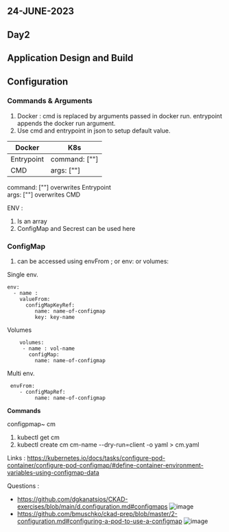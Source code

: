 ## 24-JUNE-2023

## Day2

## Application Design and Build

## Configuration

### Commands & Arguments
 1. Docker : cmd is replaced by arguments passed in docker run. entrypoint appends the docker run argument. 
 2.  Use cmd  and entrypoint in json to setup default value.
 
|Docker|K8s  |
|--|--|
|Entrypoint  | command: [""] |
| CMD | args: [""] |

command: [""] overwrites Entrypoint  
args: [""] overwrites CMD

ENV :
 1. Is an array
 2. ConfigMap and Secrest can be used here

### ConfigMap
1. can be accessed using envFrom ; or env: or volumes: 

   
Single env.

    env:
      - name :
        valueFrom: 
          configMapKeyRef:
             name: name-of-configmap
             key: key-name
          


Volumes 

        volumes:
         - name : vol-name
           configMap:
             name: name-of-configmap

 Multi env.

     envFrom:
        - configMapRef:
             name: name-of-configmap
                     

**Commands**

configpmap~ cm
 1. kubectl get cm
 2. kubectl create cm cm-name --dry-run=client -o yaml > cm.yaml


Links :
https://kubernetes.io/docs/tasks/configure-pod-container/configure-pod-configmap/#define-container-environment-variables-using-configmap-data

Questions :
- https://github.com/dgkanatsios/CKAD-exercises/blob/main/d.configuration.md#configmaps
  ![image](https://github.com/heloise-viegas/CKAD-PREP-2023-JUNE/assets/37453877/8d4d2361-cdeb-4136-a41e-1ae9917a8bbc)
- https://github.com/bmuschko/ckad-prep/blob/master/2-configuration.md#configuring-a-pod-to-use-a-configmap
  ![image](https://github.com/heloise-viegas/CKAD-PREP-2023-JUNE/assets/37453877/e00080c1-6923-4760-b9cd-c124a63f37d1)

